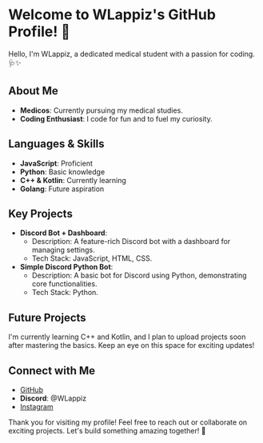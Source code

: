 # Welcome to WLappiz's GitHub Profile! 👋

Hello, I'm WLappiz, a dedicated medical student with a passion for coding. 🩺✨

## About Me
- **Medicos**: Currently pursuing my medical studies.
- **Coding Enthusiast**: I code for fun and to fuel my curiosity.

## Languages & Skills
- **JavaScript**: Proficient
- **Python**: Basic knowledge
- **C++ & Kotlin**: Currently learning
- **Golang**: Future aspiration

## Key Projects
- **Discord Bot + Dashboard**:
  - Description: A feature-rich Discord bot with a dashboard for managing settings.
  - Tech Stack: JavaScript, HTML, CSS.
- **Simple Discord Python Bot**:
  - Description: A basic bot for Discord using Python, demonstrating core functionalities.
  - Tech Stack: Python.

## Future Projects
I'm currently learning C++ and Kotlin, and I plan to upload projects soon after mastering the basics. Keep an eye on this space for exciting updates!

## Connect with Me
- [GitHub](https://github.com/WLappiz)
- **Discord**: @WLappiz
- [Instagram](https://www.instagram.com/wlappiz/?utm_source=ig_web_button_share_sheet)

Thank you for visiting my profile! Feel free to reach out or collaborate on exciting projects. Let's build something amazing together! 🚀
